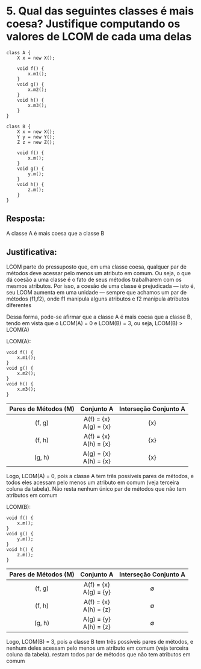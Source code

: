 # 5. Qual das seguintes classes é mais coesa? Justifique computando os valores de LCOM de cada uma delas

```{}
class A {
    X x = new X();

    void f() {
        x.m1();
    }
    void g() {
        x.m2();
    }
    void h() {
        x.m3();
    }
}

class B {
    X x = new X();
    Y y = new Y();
    Z z = new Z();

    void f() {
        x.m();
    }
    void g() {
        y.m();
    }
    void h() {
        z.m();
    }
}
```

## Resposta:

A classe A é mais coesa que a classe B

## Justificativa:

LCOM parte do pressuposto que, em uma classe coesa, qualquer par de métodos deve acessar pelo menos um atributo em comum. Ou seja, o que dá coesão a uma classe é o fato de seus métodos trabalharem com os mesmos atributos. Por isso, a coesão de uma classe é prejudicada — isto é, seu LCOM aumenta em uma unidade — sempre que achamos um par de métodos (f1,f2), onde f1 manipula alguns atributos e f2 manipula atributos diferentes

Dessa forma, pode-se afirmar que a classe A é mais coesa que a classe B, tendo em vista que o LCOM(A) = 0 e LCOM(B) = 3, ou seja, LCOM(B) > LCOM(A)

LCOM(A):

```{}
void f() {
    x.m1();
}
void g() {
    x.m2();
}
void h() {
    x.m3();
}
```

Pares de Métodos (M) | Conjunto A | Interseção Conjunto A
:-:|:-:|:-:
(f, g) | A(f) = {x} <br> A(g) = {x} | {x}
(f, h) | A(f) = {x} <br> A(h) = {x} | {x}
(g, h) | A(g) = {x} <br> A(h) = {x} | {x}

Logo, LCOM(A) = 0, pois a classe A tem três possíveis pares de métodos, e todos eles acessam pelo menos um atributo em comum (veja terceira coluna da tabela). Não resta nenhum único par de métodos que não tem atributos em comum

LCOM(B):

```{}
void f() {
    x.m();
}
void g() {
    y.m();
}
void h() {
    z.m();
}
```

Pares de Métodos (M) | Conjunto A | Interseção Conjunto A
:-:|:-:|:-:
(f, g) | A(f) = {x} <br> A(g) = {y} | ∅
(f, h) | A(f) = {x} <br> A(h) = {z} | ∅
(g, h) | A(g) = {y} <br> A(h) = {z} | ∅

Logo, LCOM(B) = 3, pois a classe B tem três possíveis pares de métodos, e nenhum deles acessam pelo menos um atributo em comum (veja terceira coluna da tabela). restam todos par de métodos que não tem atributos em comum
